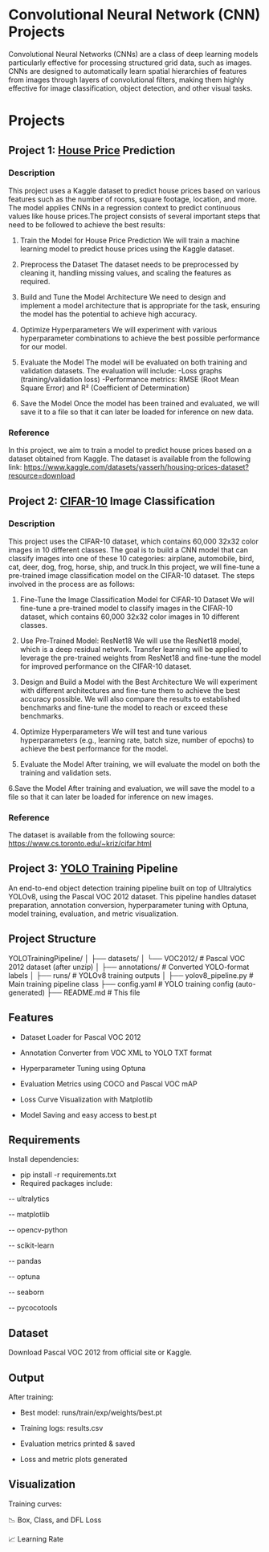 # Convolutional Neural Network (CNN) Projects
Convolutional Neural Networks (CNNs) are a class of deep learning models particularly effective for processing structured grid data, such as images. CNNs are designed to automatically learn spatial hierarchies of features from images through layers of convolutional filters, making them highly effective for image classification, object detection, and other visual tasks.


# Projects
## Project 1: [House Price](https://github.com/elenshahbazyan/CNN/blob/main/House%20Price%20Prediction/House%20(1).ipynb) Prediction 
### Description
This project uses a Kaggle dataset to predict house prices based on various features such as the number of rooms, square footage, location, and more. The model applies CNNs in a regression context to predict continuous values like house prices.The project consists of several important steps that need to be followed to achieve the best results:

1. Train the Model for House Price Prediction
We will train a machine learning model to predict house prices using the Kaggle dataset.

2. Preprocess the Dataset
The dataset needs to be preprocessed by cleaning it, handling missing values, and scaling the features as required.

3. Build and Tune the Model Architecture
We need to design and implement a model architecture that is appropriate for the task, ensuring the model has the potential to achieve high accuracy.

4. Optimize Hyperparameters
We will experiment with various hyperparameter combinations to achieve the best possible performance for our model.

5. Evaluate the Model
The model will be evaluated on both training and validation datasets. The evaluation will include:
-Loss graphs (training/validation loss)
-Performance metrics: RMSE (Root Mean Square Error) and R² (Coefficient of Determination)

6. Save the Model
Once the model has been trained and evaluated, we will save it to a file so that it can later be loaded for inference on new data.

### Reference
In this project, we aim to train a model to predict house prices based on a dataset obtained from Kaggle. The dataset is available from the following link: https://www.kaggle.com/datasets/yasserh/housing-prices-dataset?resource=download


## Project 2: [CIFAR-10](https://github.com/elenshahbazyan/CNN/blob/main/CIFAR10/CIFAR10.ipynb) Image Classification
### Description
This project uses the CIFAR-10 dataset, which contains 60,000 32x32 color images in 10 different classes. The goal is to build a CNN model that can classify images into one of these 10 categories: airplane, automobile, bird, cat, deer, dog, frog, horse, ship, and truck.In this project, we will fine-tune a pre-trained image classification model on the CIFAR-10 dataset. The steps involved in the process are as follows:

1. Fine-Tune the Image Classification Model for CIFAR-10 Dataset
We will fine-tune a pre-trained model to classify images in the CIFAR-10 dataset, which contains 60,000 32x32 color images in 10 different classes.

2. Use Pre-Trained Model: ResNet18
We will use the ResNet18 model, which is a deep residual network. Transfer learning will be applied to leverage the pre-trained weights from ResNet18 and fine-tune the model for improved performance on the CIFAR-10 dataset.

3. Design and Build a Model with the Best Architecture
We will experiment with different architectures and fine-tune them to achieve the best accuracy possible. We will also compare the results to established benchmarks and fine-tune the model to reach or exceed these benchmarks.

4. Optimize Hyperparameters
We will test and tune various hyperparameters (e.g., learning rate, batch size, number of epochs) to achieve the best performance for the model.

5. Evaluate the Model
After training, we will evaluate the model on both the training and validation sets.

6.Save the Model
After training and evaluation, we will save the model to a file so that it can later be loaded for inference on new images.

### Reference
The dataset is available from the following source: https://www.cs.toronto.edu/~kriz/cifar.html
## Project 3: [YOLO Training](https://github.com/elenshahbazyan/Convolutional-Neural-Network/tree/main/Pascal%20Voc) Pipeline

An end-to-end object detection training pipeline built on top of Ultralytics YOLOv8, using the Pascal VOC 2012 dataset. This pipeline handles dataset preparation, annotation conversion, hyperparameter tuning with Optuna, model training, evaluation, and metric visualization.

## Project Structure

YOLOTrainingPipeline/
│
├── datasets/
│   └── VOC2012/           # Pascal VOC 2012 dataset (after unzip)
│
├── annotations/           # Converted YOLO-format labels
│
├── runs/                  # YOLOv8 training outputs
│
├── yolov8_pipeline.py     # Main training pipeline class
├── config.yaml            # YOLO training config (auto-generated)
├── README.md              # This file
## Features
- Dataset Loader for Pascal VOC 2012

- Annotation Converter from VOC XML to YOLO TXT format

- Hyperparameter Tuning using Optuna

- Evaluation Metrics using COCO and Pascal VOC mAP

- Loss Curve Visualization with Matplotlib

- Model Saving and easy access to best.pt

## Requirements
Install dependencies:

- pip install -r requirements.txt
- Required packages include:

-- ultralytics

-- matplotlib

-- opencv-python

-- scikit-learn

-- pandas

-- optuna

-- seaborn

-- pycocotools

## Dataset
Download Pascal VOC 2012 from official site or Kaggle.

## Output
After training:

- Best model: runs/train/exp/weights/best.pt

- Training logs: results.csv

- Evaluation metrics printed & saved

- Loss and metric plots generated



## Visualization
Training curves:

📉 Box, Class, and DFL Loss

📈 Learning Rate


